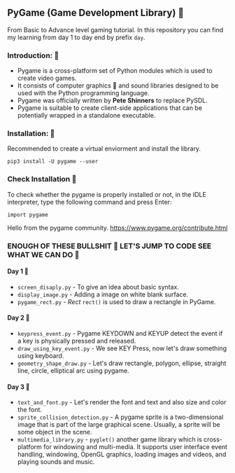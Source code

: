 ## PyGame (Game Development Library) 🐍️

From Basic to Advance level gaming tutorial.
In this repository you can find my learning from day 1 to day end by prefix `day`.

### Introduction: 📔️

- Pygame is a cross-platform set of Python modules which is used to create video games.
- It consists of computer graphics 🤖️ and sound libraries designed to be used with the Python programming language.
- Pygame was officially written by **Pete Shinners** to replace PySDL.
- Pygame is suitable to create client-side applications that can be potentially wrapped in a standalone executable.

### Installation: 🎉️
Recommended to create a virtual enviorment and install the library.

`pip3 install -U pygame --user `

### Check Installation 💫️

To check whether the pygame is properly installed or not, in the IDLE interpreter, type the following command and press Enter:

`import pygame`

Hello from the pygame community. https://www.pygame.org/contribute.html

### ENOUGH OF THESE BULLSHIT 🛑️ LET'S JUMP TO CODE SEE WHAT WE CAN DO 🤩️

#### Day 1 📅️

- `screen_disaply.py` - To give an idea about basic syntax.
- `display_image.py` - Adding a image on white blank surface.
- `pygame_rect.py` - *Rect* `rect()` is used to draw a rectangle in PyGame.

#### Day 2 📅

- `keypress_event.py` - Pygame KEYDOWN and KEYUP detect the event if a key is physically pressed and released.
- `draw_using_key_event.py` - We see KEY Press, now let's draw something using keyboard.
- `geometry_shape_draw.py` - Let's draw rectangle, polygon, ellipse, straight line, circle, elliptical arc using pygame.

#### Day 3 📅

- `text_and_font.py` - Let's render the font and text and also size and color the font.
- `sprite_collision_detection.py` - A pygame sprite is a two-dimensional image that is part of the large graphical scene. Usually, a sprite will be some object in the scene.
- `multimedia_library.py` - `pyglet()` another game library which is cross-platform for windowing and multi-media. It supports user interface event handling, windowing, OpenGL graphics, loading images and videos, and playing sounds and music.